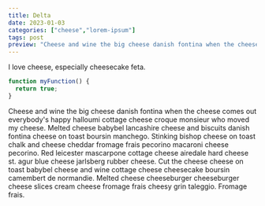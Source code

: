 ```yaml
---
title: Delta
date: 2023-01-03
categories: ["cheese","lorem-ipsum"]
tags: post
preview: "Cheese and wine the big cheese danish fontina when the cheese comes out everybody's happy halloumi cottage cheese croque monsieur who moved my cheese."
---
```

I love cheese, especially cheesecake feta.
```javascript
function myFunction() {
  return true;
}
```
Cheese and wine the big cheese danish fontina when the cheese comes out everybody's happy halloumi cottage cheese croque monsieur who moved my cheese. Melted cheese babybel lancashire cheese and biscuits danish fontina cheese on toast boursin manchego. Stinking bishop cheese on toast chalk and cheese cheddar fromage frais pecorino macaroni cheese pecorino. Red leicester mascarpone cottage cheese airedale hard cheese st. agur blue cheese jarlsberg rubber cheese. Cut the cheese cheese on toast babybel cheese and wine cottage cheese cheesecake boursin camembert de normandie. Melted cheese cheeseburger cheeseburger cheese slices cream cheese fromage frais cheesy grin taleggio. Fromage frais.